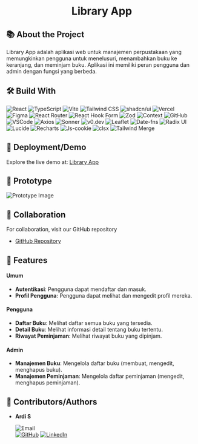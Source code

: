 <div align="center">

# **Library App**

</div>

<div align="center">

</div>

## 📚 **About the Project**

Library App adalah aplikasi web untuk manajemen perpustakaan yang memungkinkan pengguna untuk menelusuri, menambahkan buku ke keranjang, dan meminjam buku. Aplikasi ini memiliki peran pengguna dan admin dengan fungsi yang berbeda.

## 🛠️ **Build With**

![React](https://img.shields.io/badge/React-20232A?style=for-the-badge&logo=react&logoColor=61DAFB)
![TypeScript](https://img.shields.io/badge/TypeScript-3178C6?style=for-the-badge&logo=typescript&logoColor=white)
![Vite](https://img.shields.io/badge/Vite-646CFF?style=for-the-badge&logo=vite&logoColor=white)
![Tailwind CSS](https://img.shields.io/badge/Tailwind_CSS-38B2AC?style=for-the-badge&logo=tailwind-css&logoColor=white)
![shadcn/ui](https://img.shields.io/badge/shadcn/ui-6C63FF?style=for-the-badge&logo=shadcn)
![Vercel](https://img.shields.io/badge/Vercel-000000?style=for-the-badge&logo=vercel&logoColor=white)
![Figma](https://img.shields.io/badge/Figma-F24E1E?style=for-the-badge&logo=figma&logoColor=white)
![React Router](https://img.shields.io/badge/React_Router-CA4245?style=for-the-badge&logo=react-router&logoColor=white)
![React Hook Form](https://img.shields.io/badge/React_Hook_Form-EC5990?style=for-the-badge&logo=react-hook-form&logoColor=white)
![Zod](https://img.shields.io/badge/Zod-4C9A2A?style=for-the-badge&logo=zod&logoColor=white)
![Context](https://img.shields.io/badge/Context-FFCA28?style=for-the-badge&logo=react&logoColor=white)
![GitHub](https://img.shields.io/badge/GitHub-181717?style=for-the-badge&logo=github&logoColor=white)
![VSCode](https://img.shields.io/badge/VSCode-007ACC?style=for-the-badge&logo=visual-studio-code&logoColor=white)
![Axios](https://img.shields.io/badge/Axios-5A29E4?style=for-the-badge&logo=axios&logoColor=white)
![Sonner](https://img.shields.io/badge/Sonner-4E9BCD?style=for-the-badge&logo=sonarcloud&logoColor=white)
![v0.dev](https://img.shields.io/badge/v0.dev-4B32C3?style=for-the-badge&logo=v0&logoColor=white)
![Leaflet](https://img.shields.io/badge/Leaflet-199900?style=for-the-badge&logo=leaflet&logoColor=white)
![Date-fns](https://img.shields.io/badge/Date--fns-3C3C3C?style=for-the-badge&logo=date-fns&logoColor=white)
![Radix UI](https://img.shields.io/badge/Radix_UI-8B5CF6?style=for-the-badge&logo=radixui&logoColor=white)
![Lucide](https://img.shields.io/badge/Lucide-FFC857?style=for-the-badge&logo=lucide)
![Recharts](https://img.shields.io/badge/Recharts-008FF7?style=for-the-badge&logo=recharts&logoColor=white)
![Js-cookie](https://img.shields.io/badge/Js--cookie-3A3A3A?style=for-the-badge&logo=cookie&logoColor=white)
![clsx](https://img.shields.io/badge/clsx-333333?style=for-the-badge&logo=clsx&logoColor=white)
![Tailwind Merge](https://img.shields.io/badge/Tailwind_Merge-6EE7B7?style=for-the-badge&logo=tailwindcss&logoColor=white)

## 🚀 **Deployment/Demo**

Explore the live demo at: [Library App](https://libraryapp-ardev.vercel.app/)

## 🎨 **Prototype**

![Prototype Image](https://res.cloudinary.com/doqrkkuol/image/upload/v1724411801/screencapture-libraryapp_lvplru.png)

## 🤝 **Collaboration**

For collaboration, visit our GitHub repository

- [GitHub Repository](https://github.com/Eco-Points)

## 🌟 **Features**

#### Umum

- **Autentikasi**: Pengguna dapat mendaftar dan masuk.
- **Profil Pengguna**: Pengguna dapat melihat dan mengedit profil mereka.

#### Pengguna

- **Daftar Buku**: Melihat daftar semua buku yang tersedia.
- **Detail Buku**: Melihat informasi detail tentang buku tertentu.
- **Riwayat Peminjaman**: Melihat riwayat buku yang dipinjam.

#### Admin

- **Manajemen Buku**: Mengelola daftar buku (membuat, mengedit, menghapus buku).
- **Manajemen Peminjaman**: Mengelola daftar peminjaman (mengedit, menghapus peminjaman).

## 👥 **Contributors/Authors**

- **Ardi S**

  ![Email](https://img.shields.io/badge/Email-ardisa2711@gmail.com-informational?style=flat-square&logo=gmail)  
  [![GitHub](https://img.shields.io/badge/GitHub-Ardii2711-181717?style=flat-square&logo=github)](https://github.com/ardii2711)
  [![LinkedIn](https://img.shields.io/badge/LinkedIn-Ardii2711-blue?style=flat-square&logo=linkedin)](https://www.linkedin.com/in/ardii2711/)
